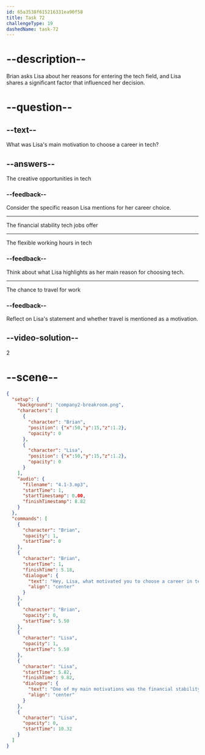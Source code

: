 ```yaml
---
id: 65a3538f615216331ea90f58
title: Task 72
challengeType: 19
dashedName: task-72
---
```


<!-- (Audio) Brian: Hey Lisa, what motivated you to choose a career in tech? Lisa: One of my main motivations was the financial stability that tech jobs can provide. -->

# --description--

Brian asks Lisa about her reasons for entering the tech field, and Lisa shares a significant factor that influenced her decision.

# --question--

## --text--

What was Lisa's main motivation to choose a career in tech?

## --answers--

The creative opportunities in tech

### --feedback--

Consider the specific reason Lisa mentions for her career choice.

---

The financial stability tech jobs offer

---

The flexible working hours in tech

### --feedback--

Think about what Lisa highlights as her main reason for choosing tech.

---

The chance to travel for work

### --feedback--

Reflect on Lisa's statement and whether travel is mentioned as a motivation.

## --video-solution--

2

# --scene--

```json
{
  "setup": {
    "background": "company2-breakroom.png",
    "characters": [
      {
        "character": "Brian",
        "position": {"x":50,"y":15,"z":1.2},
        "opacity": 0
      },
      {
        "character": "Lisa",
        "position": {"x":50,"y":15,"z":1.2},
        "opacity": 0
      }
    ],
    "audio": {
      "filename": "4.1-3.mp3",
      "startTime": 1,
      "startTimestamp": 0.00,
      "finishTimestamp": 8.82
    }
  },
  "commands": [
    {
      "character": "Brian",
      "opacity": 1,
      "startTime": 0
    },
    {
      "character": "Brian",
      "startTime": 1,
      "finishTime": 5.18,
      "dialogue": {
        "text": "Hey, Lisa, what motivated you to choose a career in tech?",
        "align": "center"
      }
    },
    {
      "character": "Brian",
      "opacity": 0,
      "startTime": 5.50
    },
    {
      "character": "Lisa",
      "opacity": 1,
      "startTime": 5.50
    },
    {
      "character": "Lisa",
      "startTime": 5.82,
      "finishTime": 9.82,
      "dialogue": {
        "text": "One of my main motivations was the financial stability that tech jobs can provide.",
        "align": "center"
      }
    },
    {
      "character": "Lisa",
      "opacity": 0,
      "startTime": 10.32
    }
  ]
}
```
